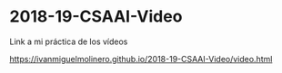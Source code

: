 # 2018-19-CSAAI-Video

Link a mi práctica de los vídeos

https://ivanmiguelmolinero.github.io/2018-19-CSAAI-Video/video.html

